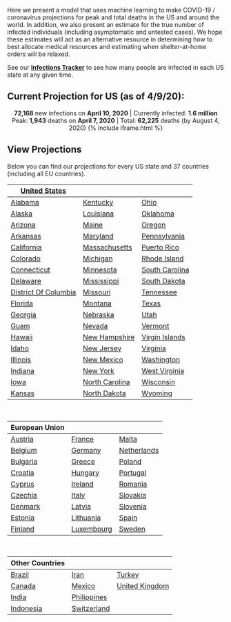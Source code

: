 Here we present a model that uses machine learning to make COVID-19 / coronavirus projections for peak and total deaths in the US and around the world. In addition, we also present an estimate for the true number of infected individuals (including asymptomatic and untested cases). We hope these estimates will act as an alternative resource in determining how to best allocate medical resources and estimating when shelter-at-home orders will be relaxed.

See our **[Infections Tracker](/infections)** to see how many people are infected in each US state at any given time.

## Current Projection for US (as of 4/9/20):
<p align="center">
  <b>72,168</b> new infections on <b>April 10, 2020</b> | Currently infected: <b>1.6 million</b><br>
  Peak: <b>1,943</b> deaths on <b>April 7, 2020</b> | Total: <b>62,225</b> deaths (by August 4, 2020) {% include iframe.html %}
</p>

## View Projections

Below you can find our projections for every US state and 37 countries (including all EU countries).

| [United States](us) |  |  |
| --- | --- | --- |
| [Alabama](us-al) | [Kentucky](us-ky) | [Ohio](us-oh) |
| [Alaska](us-ak) | [Louisiana](us-la) | [Oklahoma](us-ok) |
| [Arizona](us-az) | [Maine](us-me) | [Oregon](us-or) |
| [Arkansas](us-ar) | [Maryland](us-md) | [Pennsylvania](us-pa) |
| [California](us-ca) | [Massachusetts](us-ma) | [Puerto Rico](us-pr) |
| [Colorado](us-co) | [Michigan](us-mi) | [Rhode Island](us-ri) |
| [Connecticut](us-ct) | [Minnesota](us-mn) | [South Carolina](us-sc) |
| [Delaware](us-de) | [Mississippi](us-ms) | [South Dakota](us-sd) |
| [District Of Columbia](us-dc) | [Missouri](us-mo) | [Tennessee](us-tn) |
| [Florida](us-fl) | [Montana](us-mt) | [Texas](us-tx) |
| [Georgia](us-ga) | [Nebraska](us-ne) | [Utah](us-ut) |
| [Guam](us-gu) | [Nevada](us-nv) | [Vermont](us-vt) |
| [Hawaii](us-hi) | [New Hampshire](us-nh) | [Virgin Islands](us-vi) |
| [Idaho](us-id) | [New Jersey](us-nj) | [Virginia](us-va) |
| [Illinois](us-il) | [New Mexico](us-nm) | [Washington](us-wa) |
| [Indiana](us-in) | [New York](us-ny) | [West Virginia](us-wv) |
| [Iowa](us-ia) | [North Carolina](us-nc) | [Wisconsin](us-wi) |
| [Kansas](us-ks) | [North Dakota](us-nd) | [Wyoming](us-wy) |

<br />

| European Union |  |  |
| --- | --- | --- |
| [Austria](austria) | [France](france) | [Malta](malta) |
| [Belgium](belgium) | [Germany](germany) | [Netherlands](netherlands) |
| [Bulgaria](bulgaria) | [Greece](greece) | [Poland](poland) |
| [Croatia](croatia) | [Hungary](hungary) | [Portugal](portugal) |
| [Cyprus](cyprus) | [Ireland](ireland) | [Romania](romania) |
| [Czechia](czechia) | [Italy](italy) | [Slovakia](slovakia) |
| [Denmark](denmark) | [Latvia](latvia) | [Slovenia](slovenia) |
| [Estonia](estonia) | [Lithuania](lithuania) | [Spain](spain) |
| [Finland](finland) | [Luxembourg](luxembourg) | [Sweden](sweden) |

<br />

| Other Countries |  |  |
| --- | --- | --- |
| [Brazil](brazil) | [Iran](iran) | [Turkey](turkey) |
| [Canada](canada) | [Mexico](mexico) | [United Kingdom](united-kingdom) |
| [India](india) | [Philippines](philippines) |
| [Indonesia](indonesia) | [Switzerland](switzerland) |

